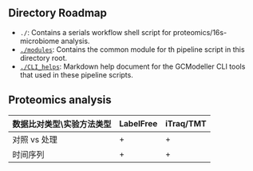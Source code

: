 ## Directory Roadmap

+ ``./``: Contains a serials workflow shell script for proteomics/16s-microbiome analysis.
+ [``./modules``](./modules): Contains the common module for th pipeline script in this directory root.
+ [``./CLI_helps``](./CLI_helps): Markdown help document for the GCModeller CLI tools that used in these pipeline scripts.

## Proteomics analysis

|数据比对类型\实验方法类型|LabelFree|iTraq/TMT|
|-----------------------|---------|---------|
|对照 vs 处理           |    +    |    +    |
|时间序列               |    +    |    +    |